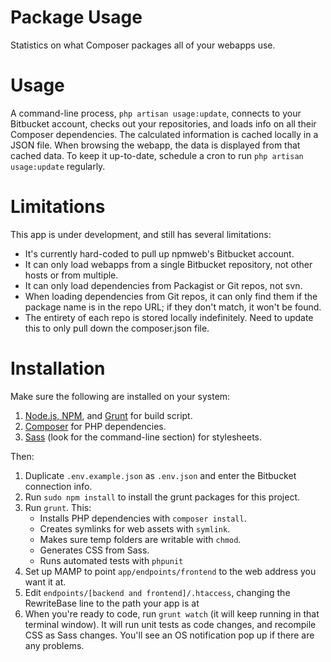 Package Usage
=============

Statistics on what Composer packages all of your webapps use.

Usage
=====

A command-line process, `php artisan usage:update`, connects to your Bitbucket account, checks out your repositories, and loads info on all their Composer dependencies. The calculated information is cached locally in a JSON file. When browsing the webapp, the data is displayed from that cached data. To keep it up-to-date, schedule a cron to run `php artisan usage:update` regularly.

Limitations
===========

This app is under development, and still has several limitations:

- It's currently hard-coded to pull up npmweb's Bitbucket account.
- It can only load webapps from a single Bitbucket repository, not other hosts or from multiple.
- It can only load dependencies from Packagist or Git repos, not svn.
- When loading dependencies from Git repos, it can only find them if the package name is in the repo URL; if they don't match, it won't be found.
- The entirety of each repo is stored locally indefinitely. Need to update this to only pull down the composer.json file.

Installation
============

Make sure the following are installed on your system:

1. [Node.js, NPM](http://nodejs.org/), and [Grunt](http://gruntjs.com/installing-grunt) for build script.
2. [Composer](https://getcomposer.org/doc/00-intro.md) for PHP dependencies.
3. [Sass](http://sass-lang.com/install) (look for the command-line section) for stylesheets.

Then:

1. Duplicate `.env.example.json` as `.env.json` and enter the Bitbucket connection info.
2. Run `sudo npm install` to install the grunt packages for this project.
3. Run `grunt`. This:
    - Installs PHP dependencies with `composer install`.
    - Creates symlinks for web assets with `symlink`.
    - Makes sure temp folders are writable with `chmod`.
    - Generates CSS from Sass.
    - Runs automated tests with `phpunit`
4. Set up MAMP to point `app/endpoints/frontend` to the web address you want it at.
5. Edit `endpoints/[backend and frontend]/.htaccess`, changing the RewriteBase line to the path your app is at
6. When you're ready to code, run `grunt watch` (it will keep running in that terminal window). It will run unit tests as code changes, and recompile CSS as Sass changes. You'll see an OS  notification pop up if there are any problems.
